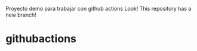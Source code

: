 Proyecto demo para trabajar con github actions
Look! This repository has a new branch!
# githubactions
